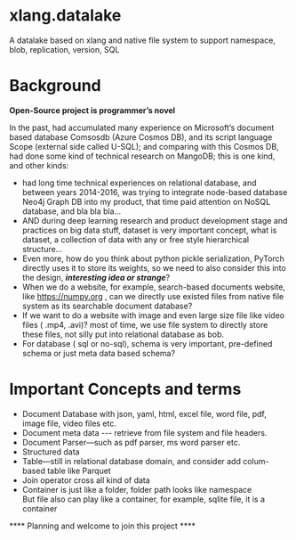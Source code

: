 # xlang.datalake
A datalake based on xlang and native file system to support namespace, blob, replication, version, SQL
# Background  

**Open-Source project is programmer’s novel**

In the past, had accumulated many experience on Microsoft’s document based database Comsosdb (Azure Cosmos DB), and its script language Scope (external side called U-SQL); and comparing with this Cosmos DB, had done some kind of technical research on MangoDB; this is one  kind, and other kinds:  
- had long time technical experiences on relational database, and between years 2014-2016, was trying to integrate node-based database Neo4j Graph DB into my product, that time paid attention on NoSQL database, and bla bla bla…  
- AND during deep learning research and product development stage and practices on big data stuff, dataset is very important concept, what is dataset, a collection of data with any or free style hierarchical structure…  
- Even more, how do you think about python pickle serialization, PyTorch directly uses it to store its weights, so we need to also consider this into the design, ***interesting idea or strange***?  
- When we do a website, for example, search-based documents website, like https://numpy.org , can we directly use existed files from native file system as its searchable document database?   
- If we want to do a website with image and even large size file like video files ( .mp4, .avi)? most of time, we use file system to directly store these files, not silly put into relational database as bob.   
- For database ( sql or no-sql), schema is very important, pre-defined schema or just meta data based schema?  
# Important Concepts and terms  
- Document Database with json, yaml, html, excel file, word file, pdf, image file, video files etc.  
- Document meta data --- retrieve from file system and file headers.  
- Document Parser—such as pdf parser, ms word parser etc.  
- Structured data  
- Table—still in relational database domain, and consider add colum-based table like Parquet  
- Join operator cross all kind of data  
- Container is just like a folder, folder path looks like namespace  
But file also can play like a container, for example, sqlite file, it is a container  


**** Planning and welcome to join this project  ****  

